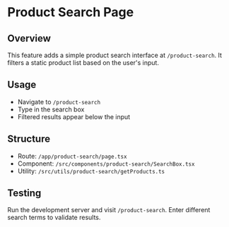 # Product Search Page

## Overview

This feature adds a simple product search interface at `/product-search`. It filters a static product list based on the user's input.

## Usage

- Navigate to `/product-search`
- Type in the search box
- Filtered results appear below the input

## Structure

- Route: `/app/product-search/page.tsx`
- Component: `/src/components/product-search/SearchBox.tsx`
- Utility: `/src/utils/product-search/getProducts.ts`

## Testing

Run the development server and visit `/product-search`. Enter different search terms to validate results.

